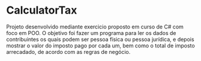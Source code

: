 # CalculatorTax
Projeto desenvolvido mediante exercicio proposto em curso de C# com foco em POO.
O objetivo foi fazer um programa para ler os dados de contribuintes os quais podem ser pessoa física ou pessoa jurídica, e depois mostrar o valor do imposto pago por cada um,
bem como o total de imposto arrecadado, de acordo com as regras de negócio. 
